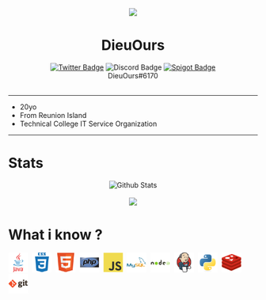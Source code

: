 <div id="header" align="center">
  <img src="https://avatars.githubusercontent.com/u/26796374?s=96&v=4" width="100"/>
  <h1>DieuOurs</h1>
   <a href="https://www.twitter.com/_DuCRAFT_"><img src="https://img.shields.io/badge/Twitter-blue?style=for-the-badge&logo=twitter&logoColor=white" alt="Twitter Badge"/></a>
  <img src="https://img.shields.io/badge/Discord-7289d9?style=for-the-badge&logo=discord&logoColor=white" alt="Discord Badge"/>
  <a href="https://www.spigotmc.org/members/_ducraft_.222028/"><img src="https://img.shields.io/badge/SpigotMC-ff7f00?style=for-the-badge&logo=java&logoColor=white" alt="Spigot Badge"></a><br>DieuOurs#6170<br>
  <img src="https://komarev.com/ghpvc/?username=DieuOurs&style=flat-square&color=blue" alt=""/>
</div>
<hr>
<div id="body">
  <ul>
    <li>20yo</li>
    <li>From Reunion Island</li>
    <li>Technical College IT Service Organization</li>
  </ul>
</div>
<hr>
<h1>Stats</h1>
<div align="center">
  <img src="https://github-readme-streak-stats.herokuapp.com/?user=DieuOurs" alt="Github Stats"/><br><br>
  <img src="https://github-readme-stats.vercel.app/api/top-langs/?username=DieuOurs&layout=compact&theme=vision-friendly-dark">
</div>
<h1>What i know ?</h1>
<div>
  <img src="https://github.com/devicons/devicon/blob/master/icons/java/java-original-wordmark.svg" title="Java" alt="Java" width="40" height="40"/>&nbsp;
  <img src="https://github.com/devicons/devicon/blob/master/icons/css3/css3-plain-wordmark.svg"  title="CSS3" alt="CSS" width="40" height="40"/>&nbsp;
  <img src="https://github.com/devicons/devicon/blob/master/icons/html5/html5-original.svg" title="HTML5" alt="HTML" width="40" height="40"/>&nbsp;
  <img src="https://github.com/devicons/devicon/blob/master/icons/php/php-original.svg" title="Php" alt="Php" width="40" height="40"/>&nbsp;
  <img src="https://github.com/devicons/devicon/blob/master/icons/javascript/javascript-original.svg" title="JavaScript" alt="JavaScript" width="40" height="40"/>&nbsp;
  <img src="https://github.com/devicons/devicon/blob/master/icons/mysql/mysql-original-wordmark.svg" title="MySQL"  alt="MySQL" width="40" height="40"/>&nbsp;
  <img src="https://github.com/devicons/devicon/blob/master/icons/nodejs/nodejs-original-wordmark.svg" title="NodeJS" alt="NodeJS" width="40" height="40"/>&nbsp;
  <img src="https://github.com/devicons/devicon/blob/master/icons/jenkins/jenkins-original.svg" title="Jenkins" alt="Jenkins" width="40" height="40"/>&nbsp;
  <img src="https://github.com/devicons/devicon/blob/master/icons/python/python-original.svg" title="Python" alt="Python" width="40" height="40"/>&nbsp;
  <img src="https://github.com/devicons/devicon/blob/master/icons/redis/redis-original.svg" title="Redis" alt="Redis" width="40" height="40"/>&nbsp;
  <img src="https://github.com/devicons/devicon/blob/master/icons/git/git-original-wordmark.svg" title="Git" **alt="Git" width="40" height="40"/>
</div>
